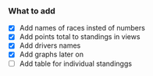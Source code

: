 ### What to add
 
- [x] Add names of races insted of numbers
- [x] Add points total to standings in views
- [x] Add drivers names 
- [x] Add graphs later on
- [ ] Add table for individual standinggs 
